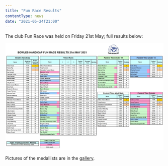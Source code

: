 ```yaml
---
title: "Fun Race Results"
contentType: news
date: "2021-05-24T21:00"
---
```


The club Fun Race was held on Friday 21st May; full results below:

![handicap results](race_results.jpeg)

Pictures of the medallists are in the [gallery](/gallery/2021/210521_fun_race).
